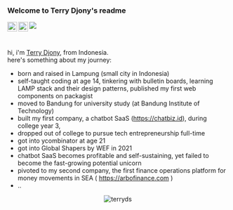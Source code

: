 ### Welcome to Terry Djony's readme

<a href="https://twitter.com/Terry_Djony">
  <img align="left" alt="Terry Djony | Twitter" width="22px" src="https://raw.githubusercontent.com/peterthehan/peterthehan/master/assets/twitter.svg" />
</a>
<a href="https://www.linkedin.com/in/terry-djony-tech-entrepreneur/">
  <img align="left" alt="Terry Djony | LinkedIn" width="22px" src="https://raw.githubusercontent.com/peterthehan/peterthehan/master/assets/linkedin.svg" />
</a>

![](https://visitor-badge.glitch.me/badge?page_id=terryds)

<br />

hi, i'm [Terry Djony](https://terrydjony.com/), from Indonesia.
<br />
here's something about my journey: 
- born and raised in Lampung (small city in Indonesia)
- self-taught coding at age 14, tinkering with bulletin boards, learning LAMP stack and their design patterns, published my first web components on packagist
- moved to Bandung for university study (at Bandung Institute of Technology)
- built my first company, a chatbot SaaS (https://chatbiz.id), during college year 3, 
- dropped out of college to pursue tech entrepreneurship full-time
- got into ycombinator at age 21
- got into Global Shapers by WEF in 2021
- chatbot SaaS becomes profitable and self-sustaining, yet failed to become the fast-growing potential unicorn
- pivoted to my second company, the first finance operations platform for money movements in SEA ( https://arbofinance.com )
- ..



<p align="center"> <img src="https://github-readme-stats.vercel.app/api?username=terryds&show_icons=true&theme=gotham" alt="terryds" />
